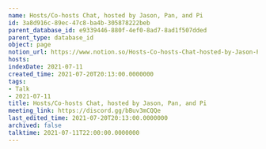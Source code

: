 ```yaml
---
name: Hosts/Co-hosts Chat, hosted by Jason, Pan, and Pi
id: 3a8d916c-89ec-47c8-ba4b-305878222beb
parent_database_id: e9339446-880f-4ef0-8ad7-8ad1f507dded
parent_type: database_id
object: page
notion_url: https://www.notion.so/Hosts-Co-hosts-Chat-hosted-by-Jason-Pan-and-Pi-3a8d916c89ec47c8ba4b305878222beb
hosts: 
indexDate: 2021-07-11
created_time: 2021-07-20T20:13:00.0000000
tags:
- Talk
- 2021-07-11
title: Hosts/Co-hosts Chat, hosted by Jason, Pan, and Pi
meeting_link: https://discord.gg/bBuv3mCQQe
last_edited_time: 2021-07-20T20:13:00.0000000
archived: false
talktime: 2021-07-11T22:00:00.0000000
---
```





